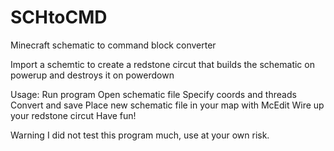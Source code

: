 SCHtoCMD
========

Minecraft schematic to command block converter

Import a schemtic to create a redstone circut that builds the schematic on powerup and destroys it on powerdown

Usage:
  Run program
  Open schematic file
  Specify coords and threads
  Convert and save
  Place new schematic file in your map with McEdit
  Wire up your redstone circut
  Have fun!
  
Warning I did not test this program much, use at your own risk.
